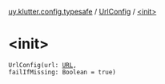 [uy.klutter.config.typesafe](../index.md) / [UrlConfig](index.md) / [&lt;init&gt;](.)


# &lt;init&gt;
<code>UrlConfig(url: [URL](http://docs.oracle.com/javase/6/docs/api/java/net/URL.html), failIfMissing: Boolean = true)</code><br/>

